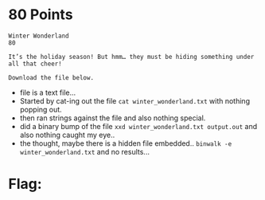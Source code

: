 # 80 Points
```
Winter Wonderland
80

It’s the holiday season! But hmm… they must be hiding something under all that cheer!

Download the file below.
```


- file is a text file...
- Started by cat-ing out the file `cat winter_wonderland.txt` with nothing popping out.
- then ran strings against the file and also nothing special.
- did a binary bump of the file `xxd winter_wonderland.txt output.out` and also nothing caught my eye..
- the thought, maybe there is a hidden file embedded.. `binwalk -e winter_wonderland.txt` and no results...

# Flag:
